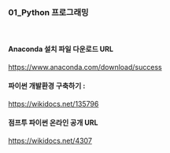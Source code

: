 ### 01_Python 프로그래밍
<br>

#### Anaconda 설치 파일 다운로드 URL
https://www.anaconda.com/download/success
<br>

#### 파이썬 개발환경 구축하기 :
https://wikidocs.net/135796
<br>

#### 점프투 파이썬 온라인 공개 URL
https://wikidocs.net/4307
<br>
